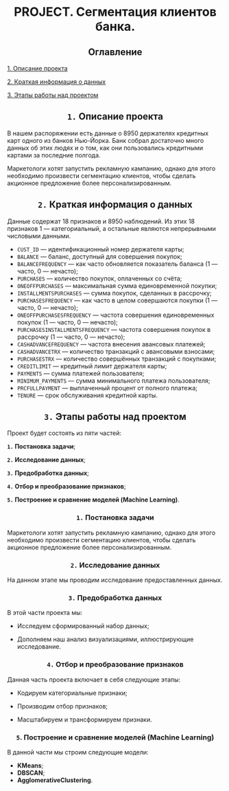 # <center> **PROJECT. Сегментация клиентов банка.**

## <center> **Оглавление**
[1. Описание проекта](https://github.com/Ilya-Zakharenko/sf_data_sciense/tree/main/PROJECT_Segmentation_of_bank_clients/README.md#Описание-проекта)

[2. Краткая информация о данных](https://github.com/Ilya-Zakharenko/sf_data_sciense/tree/main/PROJECT_Segmentation_of_bank_clients/README.md#Краткая-информация-о-данных)

[3. Этапы работы над проектом](https://github.com/Ilya-Zakharenko/sf_data_sciense/tree/main/PROJECT_Segmentation_of_bank_clients/README.md#Этапы-работы-над-проектом)




## <center> **`1.` Описание проекта**
В нашем распоряжении есть данные о 8950 держателях кредитных карт одного из банков Нью-Йорка. Банк собрал достаточно много данных об этих людях и о том, как они пользовались кредитными картами за последние полгода.

Маркетологи хотят запустить рекламную кампанию, однако для этого необходимо произвести сегментацию клиентов, чтобы сделать акционное предложение более персонализированным.



## <center> **`2.` Краткая информация о данных**
Данные содержат 18 признаков и 8950 наблюдений. Из этих 18 признаков 1 — категориальный, а остальные являются непрерывными числовыми данными.

* `CUST_ID` — идентификационный номер держателя карты;
* `BALANCE` — баланс, доступный для совершения покупок;
* `BALANCEFREQUENCY` — как часто обновляется показатель баланса (1 — часто, 0 — нечасто);
* `PURCHASES` — количество покупок, оплаченных со счёта;
* `ONEOFFPURCHASES` — максимальная сумма единовременной покупки;
* `INSTALLMENTSPURCHASES` — сумма покупок, сделанных в рассрочку;
* `PURCHASESFREQUENCY` — как часто в целом совершаются покупки (1 — часто, 0 — нечасто);
* `ONEOFFPURCHASESFREQUENCY` — частота совершения единовременных покупок (1 — часто, 0 — нечасто);
* `PURCHASESINSTALLMENTSFREQUENCY` — частота совершения покупок в рассрочку (1 — часто, 0 — нечасто);
* `CASHADVANCEFREQUENCY` — частота внесения авансовых платежей;
* `CASHADVANCETRX` — количество транзакций с авансовыми взносами;
* `PURCHASESTRX` — количество совершённых транзакций с покупками;
* `CREDITLIMIT` — кредитный лимит держателя карты;
* `PAYMENTS` — сумма платежей пользователя;
* `MINIMUM_PAYMENTS` — сумма минимального платежа пользователя;
* `PRCFULLPAYMENT` — выплаченный процент от полного платежа;
* `TENURE` — срок обслуживания кредитной карты.



## <center> **`3.` Этапы работы над проектом**
Проект будет состоять из пяти частей:

**`1.` Постановка задачи**;

**`2.` Исследование данных**;

**`3.` Предобработка данных**;

**`4.` Отбор и преобразование признаков**;

**`5.` Построение и сравнение моделей (Machine Learning)**.


### <center> **`1.` Постановка задачи**
Маркетологи хотят запустить рекламную кампанию, однако для этого необходимо произвести сегментацию клиентов, чтобы сделать акционное предложение более персонализированным.



### <center> **`2.` Исследование данных**
На данном этапе мы проводим исследование предоставленных данных.



### <center> **`3.` Предобработка данных**
В этой части проекта мы:

* Исследуем сформированный набор данных; 

* Дополняем наш анализ визуализациями, иллюстрирующие исследование.



### <center> **`4.` Отбор и преобразование признаков**
Данная часть проекта включает в себя следующие этапы:

* Кодируем категориальные признаки;

* Производим отбор признаков;

* Масштабируем и трансформируем признаки.



### <center> **`5`. Построение и сравнение моделей (Machine Learning)**
В данной части мы строим следующие модели:

* **KMeans**;
* **DBSCAN**;
* **AgglomerativeClustering**.

